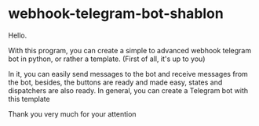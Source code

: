 # webhook-telegram-bot-shablon
Hello.

With this program, you can create a simple to advanced webhook telegram bot in python, or rather a template. (First of all, it's up to you)

In it, you can easily send messages to the bot and receive messages from the bot, besides, the buttons are ready and made easy, states and dispatchers are also ready.
In general, you can create a Telegram bot with this template

Thank you very much for your attention

